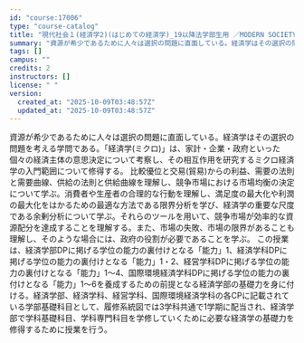 ```yaml
---
id: "course:17006"
type: "course-catalog"
title: "現代社会１(経済学2)(はじめての経済学)_19以降法学部生用 ／MODERN SOCIETY1(ECONOMICS 2)(ECONOMICS FOR BEGINNERS)"
summary: "資源が希少であるために人々は選択の問題に直面している。経済学はその選択の問題を考える学問である。「経済学(ミクロ)」は、家計・企業・政府といった個々の経済主体の意思決定について考察し、その相互作用を研究するミクロ経済学の入門範囲について修得…"
tags: []
campus: ""
credits: 2
instructors: []
license: " "
version:
  created_at: "2025-10-09T03:48:57Z"
  updated_at: "2025-10-09T03:48:57Z"
---
```


資源が希少であるために人々は選択の問題に直面している。経済学はその選択の問題を考える学問である。「経済学(ミクロ)」は、家計・企業・政府といった個々の経済主体の意思決定について考察し、その相互作用を研究するミクロ経済学の入門範囲について修得する。 比較優位と交易(貿易)からの利益、需要の法則と需要曲線、供給の法則と供給曲線を理解し、競争市場における市場均衡の決定について学ぶ。消費者や生産者の合理的な行動を理解し、満足度の最大化や利潤の最大化をはかるための最適な方法である限界分析を学び、経済学の重要な尺度である余剰分析について学ぶ。それらのツールを用いて、競争市場が効率的な資源配分を達成することを理解する。また、市場の失敗、市場の限界があることも理解し、そのような場合には、政府の役割が必要であることを学ぶ。 この授業は、経済学部DPに掲げる学位の能力の裏付けとなる「能力」1、経済学科DPに掲げる学位の能力の裏付けとなる「能力」1・2、経営学科DPに掲げる学位の能力の裏付けとなる「能力」1～4、国際環境経済学科DPに掲げる学位の能力の裏付けとなる「能力」1～6を養成するための前提となる経済学部の基礎力を身に付ける。経済学部、経済学科、経営学科、国際環境経済学科の各CPに記載されている学部基礎科目として、履修系統図では3学科共通で1学期に配当され、経済学部で学科基礎科目、学科専門科目を学修していくために必要な経済学の基礎力を修得するために授業を行う。
